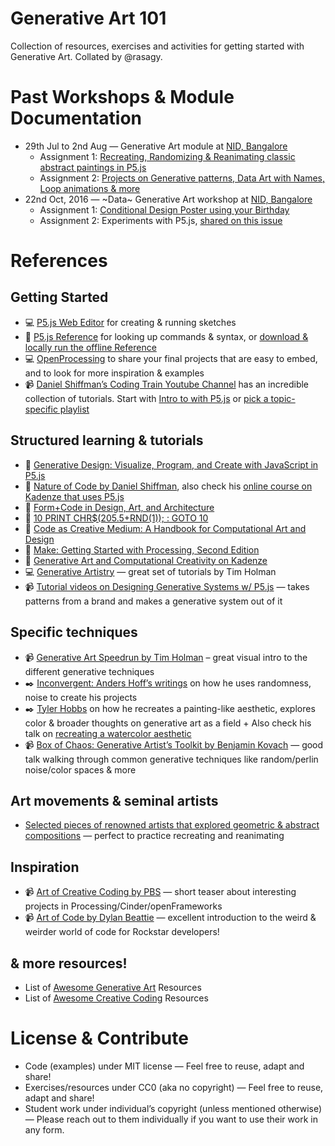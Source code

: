 # Generative Art 101
Collection of resources, exercises and activities for getting started with Generative Art. Collated by @rasagy.

# Past Workshops & Module Documentation
* 29th Jul to 2nd Aug — Generative Art module at [NID, Bangalore](http://www.nid.edu/institute/campuses/bengaluru.html)
  - Assignment 1: [Recreating, Randomizing & Reanimating classic abstract paintings in P5.js](https://github.com/rasagy/generative-art-101/issues/3)
  - Assignment 2: [Projects on Generative patterns, Data Art with Names, Loop animations & more](https://github.com/rasagy/generative-art-101/issues/4)
* 22nd Oct, 2016 — ~Data~ Generative Art workshop at [NID, Bangalore](http://www.nid.edu/institute/campuses/bengaluru.html)
  - Assignment 1: [Conditional Design Poster using your Birthday](https://conditionaldesign.org/workshops/order-your-own-birthday-poster/)
  - Assignment 2: Experiments with P5.js, [shared on this issue](https://github.com/rasagy/generative-art-101/issues/2)

# References

## Getting Started
- :computer: [P5.js Web Editor](https://editor.p5js.org) for creating & running sketches
- :book: [P5.js Reference](https://p5js.org/reference/) for looking up commands & syntax, or [download & locally run the offline Reference](https://p5js.org/offline-reference/p5-reference.zip)
- :computer: [OpenProcessing](https://www.openprocessing.org) to share your final projects that are easy to embed, and to look for more inspiration & examples
- :video_camera: [Daniel Shiffman’s Coding Train Youtube Channel](https://www.youtube.com/user/shiffman/) has an incredible collection of tutorials. Start with [Intro to with P5.js](https://www.youtube.com/playlist?list=PLRqwX-V7Uu6Zy51Q-x9tMWIv9cueOFTFA) or [pick a topic-specific playlist](https://www.youtube.com/user/shiffman/playlists?view=1&flow=grid)

## Structured learning & tutorials
- :book: [Generative Design: Visualize, Program, and Create with JavaScript in P5.js](http://www.generative-gestaltung.de/2/)
- :book: [Nature of Code by Daniel Shiffman](https://natureofcode.com/), also check his [online course on Kadenze that uses P5.js](https://www.kadenze.com/courses/the-nature-of-code-ii/info)
- :book: [Form+Code in Design, Art, and Architecture](http://amzn.to/2oDxLdS)
- :book: [10 PRINT CHR$(205.5+RND(1)); : GOTO 10](http://amzn.to/2nFocI1)
- :book: [Code as Creative Medium: A Handbook for Computational Art and Design](https://amzn.to/3u96jqD)
- :book: [Make: Getting Started with Processing, Second Edition](http://amzn.to/2nFfSrv)
- :school_satchel: [Generative Art and Computational Creativity on Kadenze](https://www.kadenze.com/courses/generative-art-and-computational-creativity-i/info)
- :computer: [Generative Artistry](https://generativeartistry.com/) — great set of tutorials by Tim Holman
- :video_camera: [Tutorial videos on Designing Generative Systems w/ P5.js](https://www.youtube.com/playlist?list=PLyRZnpOSgMj3K8AV2I6UldnvTj6d_Zrf0) — takes patterns from a brand and makes a generative system out of it

## Specific techniques
- 📹 [Generative Art Speedrun by Tim Holman](https://www.youtube.com/watch?v=4Se0_w0ISYk) – great visual intro to the different generative techniques
- :black_nib: [Inconvergent: Anders Hoff’s writings](https://inconvergent.net/generative/) on how he uses randomness, noise to create his projects
- :black_nib: [Tyler Hobbs](https://tylerxhobbs.com/essays) on how he recreates a painting-like aesthetic, explores color & broader thoughts on generative art as a field + Also check his talk on [recreating a watercolor aesthetic](https://www.youtube.com/watch?v=5R9eywArFTE)
- 📹 [Box of Chaos: Generative Artist’s Toolkit by Benjamin Kovach](https://www.youtube.com/watch?v=kZNTozzsNqk) — good talk walking through common generative techniques like random/perlin noise/color spaces & more

## Art movements & seminal artists
- [Selected pieces of renowned artists that explored geometric & abstract compositions](https://in.pinterest.com/rasagy/artists-abstract-geometric-modern/) — perfect to practice recreating and reanimating

## Inspiration
- 📹 [Art of Creative Coding by PBS](https://www.youtube.com/watch?v=eBV14-3LT-g) — short teaser about interesting projects in Processing/Cinder/openFrameworks
- 📹 [Art of Code by Dylan Beattie](https://www.youtube.com/watch?v=6avJHaC3C2U) — excellent introduction to the weird & weirder world of code for Rockstar developers!

## & more resources!
- List of [Awesome Generative Art](https://github.com/kosmos/awesome-generative-art) Resources
- List of [Awesome Creative Coding](https://github.com/terkelg/awesome-creative-coding) Resources

# License & Contribute
- Code (examples) under MIT license — Feel free to reuse, adapt and share!
- Exercises/resources under CC0 (aka no copyright) — Feel free to reuse, adapt and share!
- Student work under individual’s copyright (unless mentioned otherwise) — Please reach out to them individually if you want to use their work in any form.

